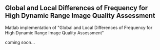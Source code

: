## Global and Local Differences of Frequency for High Dynamic Range Image Quality Assessment

Matlab implementation of "Global and Local Differences of Frequency for High Dynamic Range Image Quality Assessment"

coming soon...